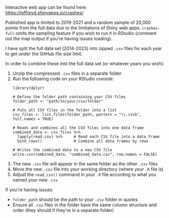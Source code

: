 Interactive web app can be found here: https://jeffreyd.shinyapps.io/crashes/

Published app is limited to 2019-2021 and a random sample of 20,000 points from the full data due to the limitations of Shiny web apps.
`crashes-full` omits the sampling feature if you wish to run it in RStudio (comment out the map output if you're having issues loading).

I have split the full data set (2014-2023) into zipped `.csv` files for each year to get under the GitHub file size limit. 

In order to combine these into the full data set (or whatever years you wish):
  1. Unzip the compressed `.csv` files in a separate folder
  2. Run the following code on your RStudio console:
     ```
     library(dplyr)
      
     # Define the folder path containing your CSV files
     folder_path <- "path/to/your/csv/folder"
      
     # Puts all CSV files in the folder into a list
     csv_files <- list.files(folder_path, pattern = "\\.csv$", full.names = TRUE)
      
     # Reads and combines all the CSV files into one data frame
     combined_data <- csv_files %>%
       lapply(read.csv) %>%     # Read each CSV file into a data frame
       bind_rows()              # Combine all data frames by rows
      
     # Writes the combined data to a new CSV file
     write.csv(combined_data, "combined_data.csv", row.names = FALSE)
     ```
  3. The new `.csv` file will appear in the same folder as the other `.csv` files
  4. Move the new `.csv` file into your working directory (where your `.R` file is)
  5. Adjust the `read_csv()` command in your `.R` file according to what you named your new `.csv`

If you're having issues:
- `folder_path` should be the path to your `.csv` folder in quotes
- Ensure all `.csv` files in the folder have the same column structure and order (they should if they're in a separate folder)
